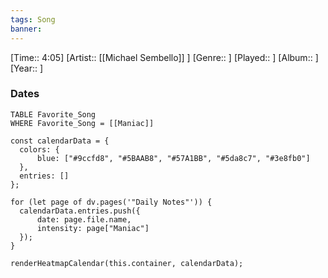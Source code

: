 ```yaml
---
tags: Song  
banner: 
---
```

[Time:: 4:05]
[Artist:: [[Michael Sembello]] ]
[Genre:: ]
[Played:: ]
[Album:: ]
[Year:: ]
### Dates
````dataview
TABLE Favorite_Song
WHERE Favorite_Song = [[Maniac]]
````

  ```dataviewjs
const calendarData = { 
	colors: { 
		blue: ["#9ccfd8", "#5BAAB8", "#57A1BB", "#5da8c7", "#3e8fb0"] 
	}, 
	entries: [] 
}; 

for (let page of dv.pages('"Daily Notes"')) { 
	calendarData.entries.push({ 
		date: page.file.name, 
		intensity: page["Maniac"]
	}); 
} 

renderHeatmapCalendar(this.container, calendarData);
```